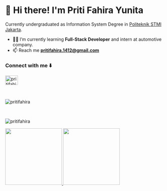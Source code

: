 # 👋 Hi there! I'm Priti Fahira Yunita

Currently undergraduated as Information System Degree in [Politeknik STMI Jakarta](https://www.stmi.ac.id/).<br>
 - 👩‍💻 I’m currently learning **Full-Stack Developer** and intern at automotive company.
 - 📫 Reach me **pritifahira.1412@gmail.com**
<h3 align="left">Connect with me ⬇️</h3>
<p align="left">
<a href="https://linkedin.com/in/pritifahirayunita" target="blank"><img align="center" src="https://raw.githubusercontent.com/rahuldkjain/github-profile-readme-generator/master/src/images/icons/Social/linked-in-alt.svg" alt="pritifahira" height="30" width="40" /></a>
</p>
<br>
<p align="left">
 <p><img align="center" src="https://github-readme-stats.vercel.app/api/top-langs?username=pritifahira&show_icons=true&locale=en&layout=compact" alt="pritifahira" /></p>
<br>
<p align="left"> <img src="https://komarev.com/ghpvc/?username=pritifahira&label=Profile%20views&color=0e75b6&style=flat" alt="pritifahira"/> </p>

<a href="https://github.com/priti-fahira-yunita-9551a31a1">
  <img height="180em" src="https://github-readme-stats-eight-theta.vercel.app/api?username=pritifahira&show_icons=true&theme=algolia&include_all_commits=true&count_private=true"/>
  <img height="180em" src="https://github-readme-stats-eight-theta.vercel.app/api/top-langs/?username=pritifahira&layout=compact&theme=algolia"/>
</a>
</p>
